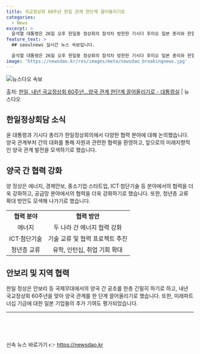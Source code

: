 ```yaml
---
title: 국교정상회 60주년 한일 관계 한단계 끌어올리기로
categories:
  - News
excerpt: >
  윤석열 대통령은 26일 오후 한일중 정상회의 참석차 방한한 기시다 후미오 일본 총리와 한일 정상회담을 가졌다…
feature_text: >
  ## seoulnews 실시간 뉴스 속보입니다.

  윤석열 대통령은 26일 오후 한일중 정상회의 참석차 방한한 기시다 후미오 일본 총리와 한일 정상회담을 가졌다…
image: 'https://newsdao.kr/res/images/meta/newsdao_breakingnews.jpg'
---
```


![뉴스다오 속보](https://newsdao.kr/res/images/meta/newsdao_breakingnews.jpg)

<p>출처: <a href="https://newsdao.kr/3909" rel="dofollow">한일, 내년 국교정상회 60주년…양국 관계 한단계 끌어올리기로 - 대통령실</a> | 뉴스다오</p>

<h2 data-ke-size="size26">한일정상회담 소식</h2>
<p data-ke-size="size16">윤 대통령과 기시다 총리가 한일정상회의에서 다양한 협력 분야에 대해 논의했습니다. 양국 관계부처 간의 대화를 통해 자원과 관련한 협력을 환영하고, 앞으로의 미래지향적인 양국 관계 발전을 모색하기로 했습니다.</p>

<h2 data-ke-size="size26">양국 간 협력 강화</h2>
<p data-ke-size="size16">양 정상은 에너지, 경제안보, 중소기업·스타트업, ICT·첨단기술 등 분야에서의 협력을 더욱 강화하고, 공급망 분야에서의 협력을 더욱 강화하기로 했습니다. 또한, 청년층 교류 확대 방안도 모색해 나가기로 했습니다.</p>

<table>
    <tr>
        <td style="text-align: center; height: 17px;"><b>협력 분야</b></td>
        <td style="text-align: center; height: 17px;"><b>협력 방안</b></td>
    </tr>
    <tr>
        <td style="text-align: center; height: 17px;">에너지</td>
        <td style="text-align: center; height: 17px;">두 나라 간 에너지 협력 강화</td>
    </tr>
    <tr>
        <td style="text-align: center; height: 17px;">ICT·첨단기술</td>
        <td style="text-align: center; height: 17px;">기술 교류 및 협력 프로젝트 추진</td>
    </tr>
    <tr>
        <td style="text-align: center; height: 17px;">청년층 교류</td>
        <td style="text-align: center; height: 17px;">유학, 인턴십, 취업 기회 확대</td>
    </tr>
</table>

<h2 data-ke-size="size26">안보리 및 지역 협력</h2>
<p data-ke-size="size16">한일 정상은 안보리 등 국제무대에서의 양국 간 공조를 한층 긴밀히 하기로 하고, 내년 국교정상회 60주년을 맞아 양국 관계를 한 단계 끌어올리기로 했습니다. 또한, 미래파트너십 기금에 대한 일본 기업들의 추가 기여도 평가되었습니다.</p>

<hr>
<p data-ke-size="size16">&nbsp;</p>
<p data-ke-size="size16">&nbsp;</p> 

신속 뉴스 바로가기 👉 <a href="https://newsdao.kr" rel="dofollow">https://newsdao.kr</a>


